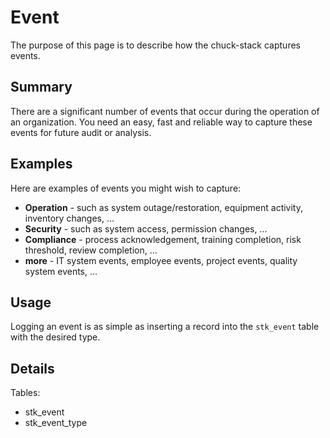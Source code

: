 # Event

The purpose of this page is to describe how the chuck-stack captures events.

## Summary

There are a significant number of events that occur during the operation of an organization. You need an easy, fast and reliable way to capture these events for future audit or analysis.

## Examples

Here are examples of events you might wish to capture:

- **Operation** - such as system outage/restoration, equipment activity, inventory changes, ...
- **Security** - such as system access, permission changes, ...
- **Compliance** - process acknowledgement, training completion, risk threshold, review completion, ...
- **more** - IT system events, employee events, project events, quality system events, ...

## Usage

Logging an event is as simple as inserting a record into the `stk_event` table with the desired type.

## Details

Tables:

- stk_event
- stk_event_type

